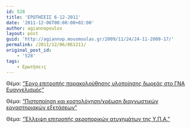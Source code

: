 ```yaml
---
id: 528
title: 'ΕΡΩΤΗΣΕΙΣ 6-12-2011'
date: '2011-12-06T00:00:00+02:00'
author: agiannopoulos
layout: post
guid: 'http://agiannop.mousmoulas.gr/2009/11/24/24-11-2009-17/'
permalink: /2011/12/06/061211/
original_post_id:
    - '528'
tags:
    - Ερωτήσεις
---
```


Θέμα: [“Έργο επιτροπής παρακολούθησης υλοποίησης δωρεάς στο ΓΝΑ Ευαγγελισμός”](/wp-content/uploads/2009/11/06122011_epitropi_parakoloythisis_eyaggelismos.pdf)

Θέμα: [“Πιστοποίηση και κοστολόγηση/χρέωση διαγνωστικών εργαστηριακών εξετάσεων”](/wp-content/uploads/2009/11/06122011_pistopoiisi_ergast_eksetaseon.pdf)

Θέμα: [“Έλλειψη επιτροπής αεροπορικών ατυχημάτων της Υ.Π.Α.”](/wp-content/uploads/2009/11/06122011_ypa.pdf)